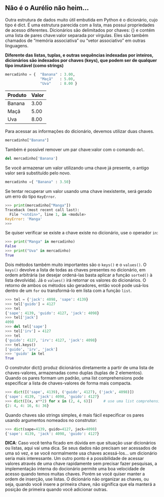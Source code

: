 ## Não é o Aurélio não heim...

Outra estrutura de dados muito útil embutida em Python é o dicionário, cujo tipo é dict. É uma estrutura parecida com a lista, mas possui propriedades de acesso diferentes. Dicionários são delimitados por chaves: {} e contém uma lista de pares chave:valor separada por vírgulas. Eles são também chamados de “memória associativa” ou “vetor associativo” em outras linguagens.

**Diferente das listas, tuplas, e outras sequências indexadas por inteiros, dicionários são indexados por chaves (keys), que podem ser de qualquer tipo imutável (como strings)**

```python
mercadinho = {	"Banana" : 3.00,
				"Maçã"	 : 5.00,
				"Uva"	 : 8.00 }
```

| Produto | Valor |
|---------|-------|
| Banana  | 3.00  |
| Maçã    | 5.00  |
| Uva     | 8.00  |

Para acessar as informações do dicionário, devemos utilizar duas chaves.

```python
mercadinho["Banana"]
```
Também é possível remover um par chave:valor com o comando ```del```.

```python
del mercadinho['Banana']
```

Se você armazenar um valor utilizando uma chave já presente, o antigo valor será substituído pelo novo.

```python
mercadinho ={ "Banana" : 3.50}
```

Se tentar recuperar um valor usando uma chave inexistente, será gerado um erro do tipo ```KeyError```.

```python
>>> print(mercadinho["Manga"])
Traceback (most recent call last):
  File "<stdin>", line 1, in <module>
KeyError: 'Manga'
>>>
```

Se quiser verificar se existe a chave existe no dicionário, use o operador ```in```:

```python
>>> print("Manga" in mercadinho)
False
>>> print("Uva" in mercadinho)
True
```
Dois métodos também muito importantes são o ```keys()``` e o ```values()```. O ```keys()``` devolve a lista de todas as chaves presentes no dicionário, em ordem arbitrária (se desejar ordená-las basta aplicar a função ```sorted()``` à lista devolvida). Já o ```values()``` irá retornar os valores do dicionários. O retorno de ambos os métodos são geradores, então você pode usá-los dentro de um ```for``` ou transformá-lo em lista com a função ```list```.

```python
>>> tel = {'jack': 4098, 'sape': 4139}
>>> tel['guido'] = 4127
>>> tel
{'sape': 4139, 'guido': 4127, 'jack': 4098}
>>> tel['jack']
4098
>>> del tel['sape']
>>> tel['irv'] = 4127
>>> tel
{'guido': 4127, 'irv': 4127, 'jack': 4098}
>>> tel.keys()
['guido', 'irv', 'jack']
>>> 'guido' in tel
True
```

O construtor dict() produz dicionários diretamente a partir de uma lista de chaves-valores, armazenadas como duplas (tuplas de 2 elementos). Quando os pares formam um padrão, uma list comprehensions pode especificar a lista de chaves-valores de forma mais compacta.

```python
>>> dict([('sape', 4139), ('guido', 4127), ('jack', 4098)])
{'sape': 4139, 'jack': 4098, 'guido': 4127}
>>> dict([(x, x**2) for x in (2, 4, 6)])     # use uma list comprehension
{2: 4, 4: 16, 6: 36}
```

Quando chaves são strings simples, é mais fácil especificar os pares usando argumentos nomeados no construtor:

```python
>>> dict(sape=4139, guido=4127, jack=4098)
{'sape': 4139, 'jack': 4098, 'guido': 4127}
```

**DICA**: Caso você tenha ficado em dúvida em que situação usar dicionários ou listas, aqui vai uma dica. Se seus dados não precisam ser acessados de uma só vez, e se você normalmente usa chaves acessá-los... um dicionário seria mais interessante. Um outro ponto é a possibilidade de acessar valores através de uma chave rapidamente sem precisar fazer pesquisas, a implementação interna do docionário permite uma boa velocidade de acesso quando temos muitas chaves. Porém se você quiser manter a ordem de inserção, use listas. O dicionário não organizar as chaves, ou seja, quando você insere a primeira chave, não significa que ela manterá a posição de primeira quando você adicionar outras.
